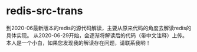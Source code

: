 # redis-src-trans
  到2020-06最新版本的redis的源代码解读，主要从原来代码的角度去解读redis的具体实现。 
  从2020-06-29开始，会逐渐将解读后的代码（带中文注释）上传。本人是一个小白，如果您发现我的解读存在问题，请联系我哟！
  
